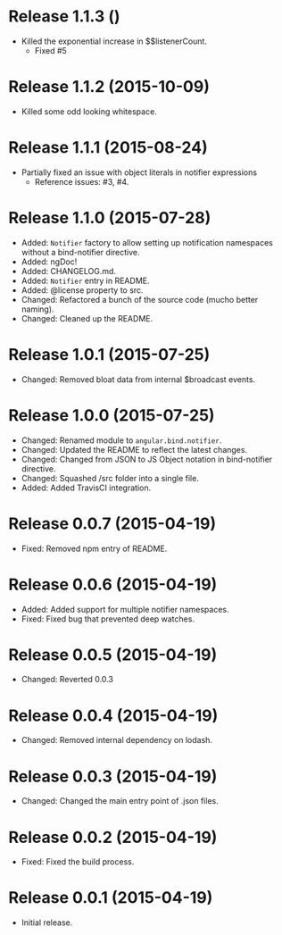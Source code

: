 # Release 1.1.3 ()
- Killed the exponential increase in $$listenerCount.
  - Fixed #5

# Release 1.1.2 (2015-10-09)
- Killed some odd looking whitespace.

# Release 1.1.1 (2015-08-24)
- Partially fixed an issue with object literals in notifier expressions
  - Reference issues: #3, #4.

# Release 1.1.0 (2015-07-28)

- Added: `Notifier` factory to allow setting up notification namespaces without a bind-notifier directive.
- Added: ngDoc!
- Added: CHANGELOG.md.
- Added: `Notifier` entry in README.
- Added: @license property to src.
- Changed: Refactored a bunch of the source code (mucho better naming).
- Changed: Cleaned up the README.

# Release 1.0.1 (2015-07-25)

- Changed: Removed bloat data from internal $broadcast events.

# Release 1.0.0 (2015-07-25)

- Changed: Renamed module to `angular.bind.notifier`.
- Changed: Updated the README to reflect the latest changes.
- Changed: Changed from JSON to JS Object notation in bind-notifier directive.
- Changed: Squashed /src folder into a single file.
- Added: Added TravisCI integration.

# Release 0.0.7 (2015-04-19)

- Fixed: Removed npm entry of README.

# Release 0.0.6 (2015-04-19)

- Added: Added support for multiple notifier namespaces.
- Fixed: Fixed bug that prevented deep watches.

# Release 0.0.5 (2015-04-19)

- Changed: Reverted 0.0.3

# Release 0.0.4 (2015-04-19)

- Changed: Removed internal dependency on lodash.

# Release 0.0.3 (2015-04-19)

- Changed: Changed the main entry point of .json files.

# Release 0.0.2 (2015-04-19)

- Fixed: Fixed the build process.

# Release 0.0.1 (2015-04-19)

- Initial release.
